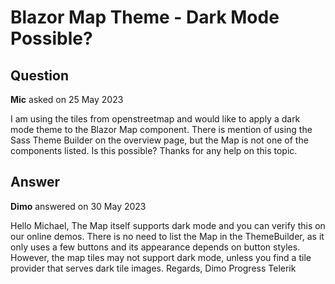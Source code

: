 # Blazor Map Theme - Dark Mode Possible?

## Question

**Mic** asked on 25 May 2023

I am using the tiles from openstreetmap and would like to apply a dark mode theme to the Blazor Map component. There is mention of using the Sass Theme Builder on the overview page, but the Map is not one of the components listed. Is this possible? Thanks for any help on this topic.

## Answer

**Dimo** answered on 30 May 2023

Hello Michael, The Map itself supports dark mode and you can verify this on our online demos. There is no need to list the Map in the ThemeBuilder, as it only uses a few buttons and its appearance depends on button styles. However, the map tiles may not support dark mode, unless you find a tile provider that serves dark tile images. Regards, Dimo Progress Telerik
